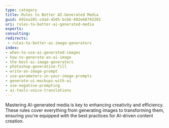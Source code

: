 ```yaml
---
type: category
title: Rules to Better AI-Generated Media
guid: 692ea201-cdad-4505-bcb6-092e68793392
uri: rules-to-better-ai-generated-media
experts:
consulting:
redirects: 
 - rules-to-better-ai-image-generators
index:
- when-to-use-ai-generated-images
- how-to-generate-an-ai-image
- the-best-ai-image-generators
- photoshop-generative-fill
- write-an-image-prompt
- use-parameters-in-your-image-prompts
- generate-ui-mockups-with-ai
- use-negative-prompting
- ai-tools-voice-translations
---
```

Mastering AI-generated media is key to enhancing creativity and efficiency. These rules cover everything from generating images to transforming them, ensuring you're equipped with the best practices for AI-driven content creation.
